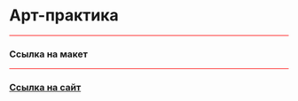<!DOCTYPE html>
<html>
 <head>
  <meta charset="utf-8">
  <title>Линия</title>
  <style>
   .line {
    border-bottom: 1px solid #f00; /* Параметры линии */
   }
  </style>
 </head>
 <body>
<h1>Арт-практика</h1>
  <div class="line"></div>
  <h3>Ссылка на макет</h3>
  <a href="https://www.figma.com/file/LHR4oNFsXR2h2OuQXIb7pB/TIT-MAKET?type=design&node-id=0%3A1&mode=design&t=l7QhJOlcRhQEi4z5-1">
  <div class="line"></div>
  <h3>Ссылка на сайт</h3>
  <a href="https://hsefedorkuznetsov.github.io/TIT/">
 </body>
</html>
